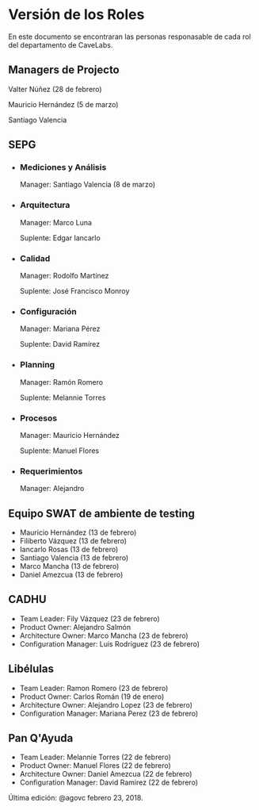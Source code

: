 # Versión de los Roles
En este documento se encontraran las personas responasable de cada rol del departamento de CaveLabs.

## Managers de Projecto
  Valter Núñez (28 de febrero)
  
  Mauricio Hernández (5 de marzo)
  
  Santiago Valencia

## SEPG
* ### Mediciones y Análisis
  Manager: Santiago Valencia (8 de marzo)
  
  
* ### Arquitectura
  Manager: Marco Luna
  
  Suplente: Edgar Iancarlo
  
* ### Calidad
  Manager: Rodolfo Martínez
  
  Suplente: José Francisco Monroy
 
* ### Configuración
  Manager: Mariana Pérez
  
  Suplente: David Ramírez
  
* ### Planning
  Manager: Ramón Romero
  
  Suplente: Melannie Torres

* ### Procesos
  Manager: Mauricio Hernández
  
  Suplente: Manuel Flores

* ### Requerimientos
  Manager: Alejandro 
  
  
## Equipo SWAT de ambiente de testing
* Mauricio Hernández (13 de febrero)
* Filiberto Vázquez (13 de febrero)
* Iancarlo Rosas (13 de febrero)
* Santiago Valencia (13 de febrero)
* Marco Mancha (13 de febrero)
* Daniel Amezcua (13 de febrero)

## CADHU
* Team Leader: Fily Vázquez (23 de febrero)
* Product Owner: Alejandro Salmón
* Architecture Owner: Marco Mancha (23 de febrero)
* Configuration Manager: Luis Rodríguez (23 de febrero)

## Libélulas
* Team Leader: Ramon Romero (23 de febrero)
* Product Owner: Carlos Román (19 de enero)
* Architecture Owner: Alejandro Lopez (23 de febrero)
* Configuration Manager: Mariana Perez (23 de febrero)

## Pan Q'Ayuda
* Team Leader: Melannie Torres (22 de febrero)
* Product Owner: Manuel Flores (22 de febrero)
* Architecture Owner: Daniel Amezcua  (22 de febrero)
* Configuration Manager: David Ramirez (22 de febrero)


Última edición: @agovc febrero 23, 2018.
